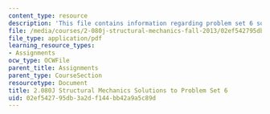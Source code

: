 ```yaml
---
content_type: resource
description: 'This file contains information regarding problem set 6 solution. '
file: /media/courses/2-080j-structural-mechanics-fall-2013/02ef542795db3a2df144bb42a9a5c89d_MIT2_080JF13_ProbSet_6_Sol.pdf
file_type: application/pdf
learning_resource_types:
- Assignments
ocw_type: OCWFile
parent_title: Assignments
parent_type: CourseSection
resourcetype: Document
title: 2.080J Structural Mechanics Solutions to Problem Set 6
uid: 02ef5427-95db-3a2d-f144-bb42a9a5c89d
---
```

